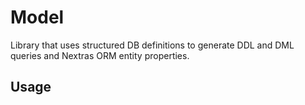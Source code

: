 # Model

Library that uses structured DB definitions to generate DDL and DML queries and Nextras ORM entity properties.

## Usage
